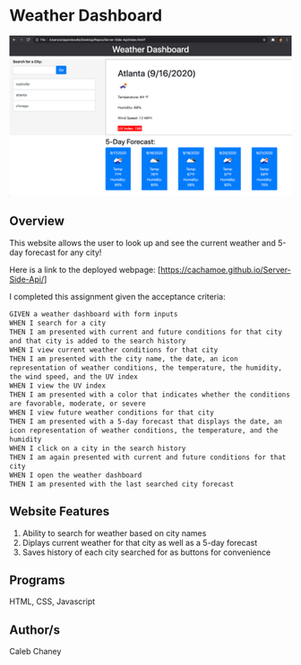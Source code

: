 # Weather Dashboard

![](https://github.com/Cachamoe/Server-Side-Api/blob/master/Assets/Screen%20Shot%202020-09-16%20at%2010.52.11%20AM.png)

## Overview
This website allows the user to look up and see the current weather and 5-day forecast for any city!

Here is a link to the deployed webpage: [https://cachamoe.github.io/Server-Side-Api/]

I completed this assignment given the acceptance criteria: 

```
GIVEN a weather dashboard with form inputs
WHEN I search for a city
THEN I am presented with current and future conditions for that city and that city is added to the search history
WHEN I view current weather conditions for that city
THEN I am presented with the city name, the date, an icon representation of weather conditions, the temperature, the humidity, the wind speed, and the UV index
WHEN I view the UV index
THEN I am presented with a color that indicates whether the conditions are favorable, moderate, or severe
WHEN I view future weather conditions for that city
THEN I am presented with a 5-day forecast that displays the date, an icon representation of weather conditions, the temperature, and the humidity
WHEN I click on a city in the search history
THEN I am again presented with current and future conditions for that city
WHEN I open the weather dashboard
THEN I am presented with the last searched city forecast
```

## Website Features
1) Ability to search for weather based on city names
2) Diplays current weather for that city as well as a 5-day forecast
3) Saves history of each city searched for as buttons for convenience


## Programs 
HTML, CSS, Javascript

## Author/s
Caleb Chaney
